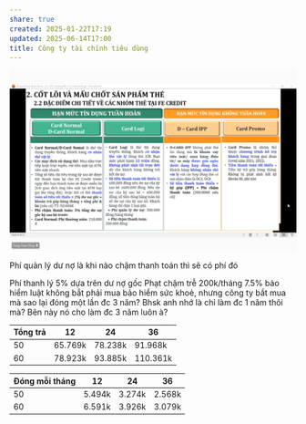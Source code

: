 ```yaml
---
share: true
created: 2025-01-22T17:19
updated: 2025-06-14T17:00
title: Công ty tài chính tiêu dùng
---
```

![Pasted image 20250122171929.png](../../../../../assets/attachments/Pasted%20image%2020250122171929.png)


Phí quản lý dư nợ là khi nào chậm thanh toán thì sẽ có phí đó

Phí thanh lý 5% dựa trên dư nợ gốc 
Phạt chậm trễ 200k/tháng
7.5% bảo hiểm
luật không bắt phải mua bảo hiểm sức khoẻ, nhưng công ty bắt mua
mà sao lại đóng một lần đc 3 năm? Bhsk anh nhớ là chỉ làm đc 1 năm thôi mà? Bên này nó cho làm đc 3 năm luôn à?

| Tổng trả | 12      | 24      | 36       |
| -------- | ------- | ------- | -------- |
| 50       | 65.769k | 78.238k | 91.968k  |
| 60       | 78.923k | 93.885k | 110.361k |

| Đóng mỗi tháng | 12     | 24     | 36     |
| -------------- | ------ | ------ | ------ |
| 50             | 5.494k | 3.274k | 2.568k |
| 60             | 6.591k | 3.926k | 3.079k |
